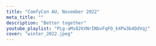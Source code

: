 ```yaml
---
title: "ComfyCon AU, November 2022"
meta_title: ""
description: "Better together"
youtube_playlist: "PLg-aMs82kVNrINbvFqFO_kXPw3b4DdVqj"
cover: "winter_2022.jpeg"
---
```

